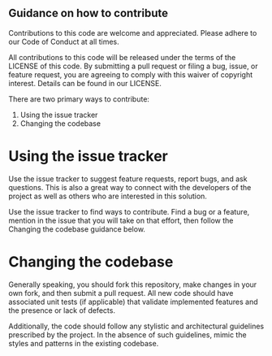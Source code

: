## Guidance on how to contribute
Contributions to this code are welcome and appreciated. Please adhere to our Code of Conduct at all times.

All contributions to this code will be released under the terms of the LICENSE of this code. By submitting a pull request or filing a bug, issue, or feature request, you are agreeing to comply with this waiver of copyright interest. Details can be found in our LICENSE.

There are two primary ways to contribute:

1. Using the issue tracker
1. Changing the codebase

# Using the issue tracker
Use the issue tracker to suggest feature requests, report bugs, and ask questions. This is also a great way to connect with the developers of the project as well as others who are interested in this solution.

Use the issue tracker to find ways to contribute. Find a bug or a feature, mention in the issue that you will take on that effort, then follow the Changing the codebase guidance below.

# Changing the codebase
Generally speaking, you should fork this repository, make changes in your own fork, and then submit a pull request. All new code should have associated unit tests (if applicable) that validate implemented features and the presence or lack of defects.

Additionally, the code should follow any stylistic and architectural guidelines prescribed by the project. In the absence of such guidelines, mimic the styles and patterns in the existing codebase.

